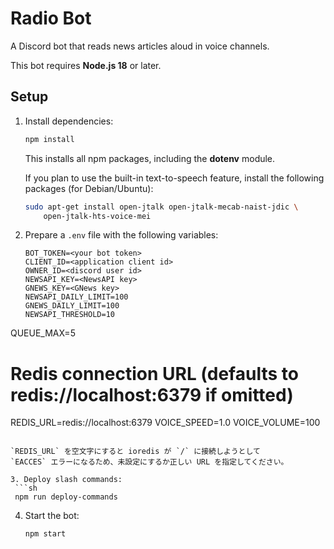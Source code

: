 # Radio Bot

A Discord bot that reads news articles aloud in voice channels.

This bot requires **Node.js 18** or later.
## Setup

1. Install dependencies:
   ```sh
   npm install
   ```
   This installs all npm packages, including the **dotenv** module.

   If you plan to use the built-in text-to-speech feature, install the
   following packages (for Debian/Ubuntu):
   ```sh
   sudo apt-get install open-jtalk open-jtalk-mecab-naist-jdic \
       open-jtalk-hts-voice-mei
   ```


2. Prepare a `.env` file with the following variables:
   ```
   BOT_TOKEN=<your bot token>
   CLIENT_ID=<application client id>
   OWNER_ID=<discord user id>
   NEWSAPI_KEY=<NewsAPI key>
   GNEWS_KEY=<GNews key>
   NEWSAPI_DAILY_LIMIT=100
   GNEWS_DAILY_LIMIT=100
   NEWSAPI_THRESHOLD=10
  QUEUE_MAX=5
 # Redis connection URL (defaults to redis://localhost:6379 if omitted)
 REDIS_URL=redis://localhost:6379
  VOICE_SPEED=1.0
  VOICE_VOLUME=100
  ```

  `REDIS_URL` を空文字にすると ioredis が `/` に接続しようとして
  `EACCES` エラーになるため、未設定にするか正しい URL を指定してください。

3. Deploy slash commands:
   ```sh
   npm run deploy-commands
   ```

4. Start the bot:
   ```sh
   npm start
   ```

